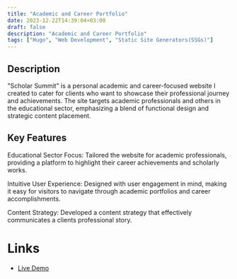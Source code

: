 ```yaml
---
title: "Academic and Career Portfolio"
date: 2023-12-22T14:39:04+03:00
draft: false
description: "Academic and Career Portfolio"
tags: ["Hugo", "Web Development", "Static Site Generators(SSGs)"]
---
```

<!-- ![Project Screenshot](images/screenshot.jpg) -->
## Description
"Scholar Summit" is a personal academic and career-focused website I created to cater for clients who want to showcase their professional journey and achievements. The site targets academic professionals and others in the educational sector, emphasizing a blend of functional design and strategic content placement.

## Key Features

Educational Sector Focus: Tailored the website for academic professionals, providing a platform to highlight their career achievements and scholarly works.

Intuitive User Experience: Designed with user engagement in mind, making it easy for visitors to navigate through academic portfolios and career accomplishments.

Content Strategy: Developed a content strategy that effectively communicates a clients professional story.

# Links

- [Live Demo](https://www.scholarsummit.org/)

